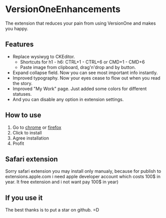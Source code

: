 # VersionOneEnhancements
The extension that reduces your pain from using VersionOne and makes you happy.

## Features
* Replace wysiwyg to CKEditor.
  * Shortcuts for h1 - h6: CTRL+1 - CTRL+6 or CMD+1 - CMD+6
  * Paste image from clipboard, drag'n'drop and by button.
* Expand collapse field. Now you can see most important info instantly.
* Improved typography. Now your eyes cease to flow out when you read the story.
* Improved "My Work" page. Just added some colors for different statuses.
* And you can disable any option in extension settings.

## How to use
1. Go to [chrome](https://chrome.google.com/webstore/detail/gmblpbbcppfbfcoppndaonablghmoodi/) or [firefox](https://addons.mozilla.org/ru/firefox/addon/versiononeenhancements/)
2. Click to install
3. Agree installation
4. Profit

## Safari extension
Sorry safari extension you may install only manualy, because for publish to extensions.apple.com i need apple developer account which costs 100$ in year. It free extension and i not want pay 100$ in year)

## If you use it
The best thanks is to put a star on github. =D
